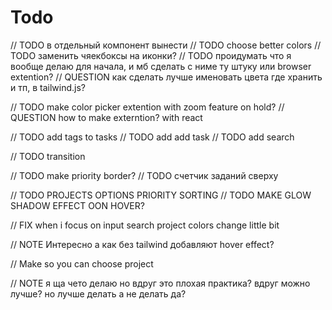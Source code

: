 # Todo

// TODO в отдельный компонент вынести
// TODO choose better colors
// TODO заменить чяекбоксы на иконки?
// TODO проидумать что я вообще делаю для начала, и мб сделать с ниме ту штуку или browser extention?
// QUESTION как сделать лучше именовать цвета где хранить и тп, в tailwind.js?

// TODO make color picker extention with zoom feature on hold?
// QUESTION how to make externtion? with react

// TODO add tags to tasks
// TODO add add task
// TODO add search

// TODO transition

// TODO make priority border?
// TODO счетчик заданий сверху


// TODO PROJECTS OPTIONS PRIORITY SORTING
// TODO MAKE GLOW SHADOW EFFECT OON HOVER?

// FIX when i focus on input search project colors change little bit

// NOTE Интересно а как без tailwind добавляют hover effect?


// Make so you can choose project

// NOTE я ща чето делаю но вдруг это плохая практика? вдруг можно лучше? но лучше делать а не делать да?